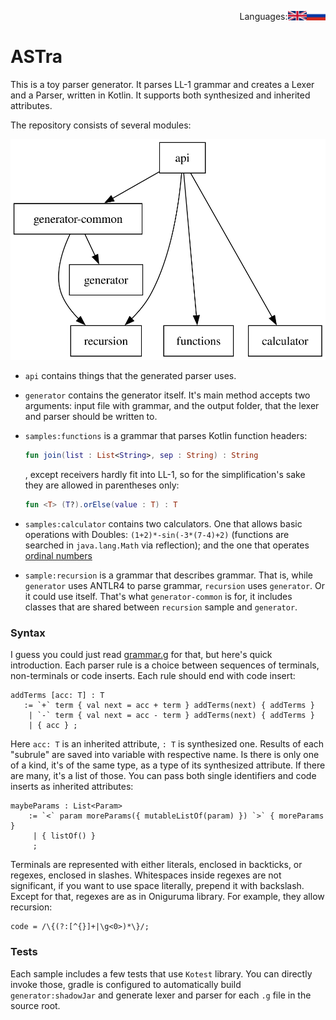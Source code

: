 
<div align="right"><p style='align: right;'>
Languages: <a href="README-RU.md"><img src="/flags/RU.png" alt="Russian" width="6%"  align="right"></a> <a href="README.md"><img src="/flags/UK.png" alt="English" width="6%" align="right"></a> 
</p></div>

# ASTra

This is a toy parser generator. It parses LL-1 grammar and creates a Lexer and a Parser, written in Kotlin. It supports
both synthesized and inherited attributes.

The repository consists of several modules:

![deps.svg](deps.svg)

- `api` contains things that the generated parser uses.
- `generator` contains the generator itself. It's main method accepts two arguments:
  input file with grammar, and the output folder, that the lexer and parser should be written to.

- `samples:functions` is a grammar that parses Kotlin function headers:
    ```kt
    fun join(list : List<String>, sep : String) : String
    ```
  , except receivers hardly fit into LL-1, so for the simplification's sake they are allowed in parentheses only:
    ```kt
    fun <T> (T?).orElse(value : T) : T
    ``` 

- `samples:calculator` contains two calculators.
  One that allows basic operations with Doubles: `(1+2)*-sin(-3*(7-4)+2)` (functions are searched in `java.lang.Math`
  via reflection); and the one that operates [ordinal numbers](https://en.wikipedia.org/wiki/Ordinal_number)
- `sample:recursion` is a grammar that describes grammar. That is, while `generator` uses ANTLR4 to parse grammar,
  `recursion` uses `generator`. Or it could use itself.
  That's what `generator-common` is for, it includes classes that are shared between `recursion` sample and `generator`.

### Syntax

I guess you could just read [grammar.g](samples/recursion/src/grammar.g) for that, but here's quick introduction.
Each parser rule is a choice between sequences of terminals, non-terminals or code inserts. Each rule should end with
code insert:

```
addTerms [acc: T] : T
   := `+` term { val next = acc + term } addTerms(next) { addTerms }
    | `-` term { val next = acc - term } addTerms(next) { addTerms }
    | { acc } ;
```

Here `acc: T` is an inherited attribute, `: T` is synthesized one.
Results of each "subrule" are saved into variable with respective name. Is there is only one of a kind, it's of the same
type, as a type of its synthesized attribute. If there are many, it's a list of those. You can pass both single
identifiers and code inserts as inherited attributes:

```
maybeParams : List<Param>
    := `<` param moreParams({ mutableListOf(param) }) `>` { moreParams }
     | { listOf() }
     ;
```

Terminals are represented with either literals, enclosed in backticks, or regexes, enclosed in slashes. Whitespaces
inside regexes are not significant, if you want to use space literally, prepend it with backslash. Except for that,
regexes are as in Oniguruma library. For example, they allow recursion:

```
code = /\{(?:[^{}]+|\g<0>)*\}/;
```

### Tests

Each sample includes a few tests that use `Kotest` library. You can directly invoke those, gradle is configured to
automatically build `generator:shadowJar` and generate lexer and parser for each `.g` file in the source root. 